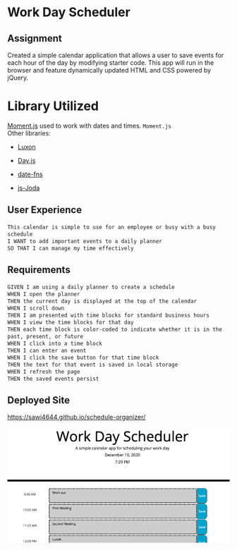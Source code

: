 #  Work Day Scheduler

## Assignment

Created a simple calendar application that allows a user to save events for each hour of the day by modifying starter code. This app will run in the browser and feature dynamically updated HTML and CSS powered by jQuery.

# Library Utilized 
[Moment.js](https://momentjs.com/) used to work with dates and times. `Moment.js` 
<br>
Other libraries:

  * [Luxon](https://moment.github.io/luxon/)

  * [Day.js](https://day.js.org/)

  * [date-fns](https://date-fns.org/)

  * [js-Joda](https://js-joda.github.io/js-joda/)


## User Experience

```
This calendar is simple to use for an employee or busy with a busy schedule
I WANT to add important events to a daily planner
SO THAT I can manage my time effectively
```


## Requirements

```
GIVEN I am using a daily planner to create a schedule
WHEN I open the planner
THEN the current day is displayed at the top of the calendar
WHEN I scroll down
THEN I am presented with time blocks for standard business hours
WHEN I view the time blocks for that day
THEN each time block is color-coded to indicate whether it is in the past, present, or future
WHEN I click into a time block
THEN I can enter an event
WHEN I click the save button for that time block
THEN the text for that event is saved in local storage
WHEN I refresh the page
THEN the saved events persist
```


## Deployed Site

https://sawi4644.github.io/schedule-organizer/


![planner demo](/assets/first.png)


